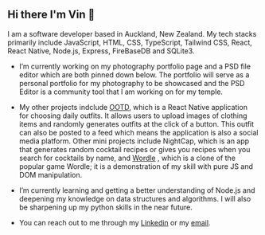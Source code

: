 ## Hi there I'm Vin 👋

  I am a software developer based in Auckland, New Zealand. My tech stacks primarily include JavaScript, HTML, CSS, TypeScript, Tailwind CSS, React, React Native,  Node.js, Express, FireBaseDB and SQLite3. 


-  I’m currently working on my photography portfolio page and a PSD file editor which are both pinned down below. The portfolio will serve as a personal portfolio for my photography to be showcased and the PSD Editor is a community tool that I am working on for my temple.

-  My other projects indclude [OOTD](https://youtu.be/ZeuVk7Z3wgk), which is a React Native application for choosing daily outfits. It allows users to upload images of clothing items and randomly generates outfits at the click of a button. This outfit can also be posted to a feed which means the application is also a social media platform. Other mini projects include NightCap, which is an app that generates random cocktail recipes or gives you recipes when you search for cocktails by name, and [Wordle](http://vin-wordle.pushed.nz/) , which is a clone of the popular game Wordle; it is a demonstration of my skill with pure JS and DOM manipulation. 

-  I’m currently learning and getting a better understanding of Node.js and deepening my knowledge on data structures and algorithms. I will also be sharpening up my python skills in the near future. 

- You can reach out to me through my [Linkedin](https://www.linkedin.com/in/v9n9t/) or my [email](vvvinittt@gmail.com).



